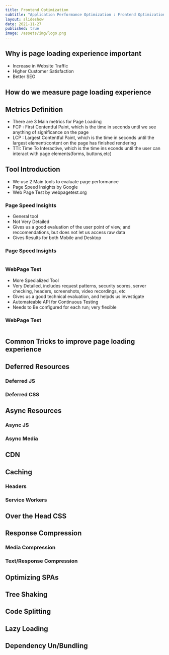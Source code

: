 ```yaml
---
title: Frontend Optimization
subtitle: "Application Performance Optimization : Frontend Optimization"
layout: slideshow
date: 2021-11-27
published: true
image: /assets/img/logo.png
---
```


<section>
    <h1>Why is page loading experience important</h1>
</section>
<section>
    <ul>
        <li>Increase in Website Traffic</li>
        <li>Higher Customer Satisfaction</li>
        <li>Better SEO</li>
    </ul>
</section>
<section>
    <h1>How do we measure page loading experience</h1>
</section>
<section>
    <h2>Metrics Definition</h2>
    <ul>
        <li>There are 3 Main metrics for Page Loading</li>
        <li>FCP : First Contentful Paint, which is the time in seconds until we see anything of significance on the page</li>
        <li>LCP : Largest Contentful Paint, which is the time in seconds until the largest element/content on the page has finished rendering</li>
        <li>TTI: Time To Interactive, which is the time ins econds until the user can interact with page elements(forms, buttons,etc)</li>
    </ul>
</section>
<section>
    <h2>Tool Introduction</h2>
    <ul>
        <li>We use 2 Main tools to evaluate page performance</li>
        <li>Page Speed Insights by Google</li>
        <li>Web Page Test by webpagetest.org</li>
    </ul>
</section>
<section>
    <h3>Page Speed Insights</h3>
     <ul>
        <li>General tool</li>
        <li>Not Very Detailed</li>
        <li>Gives us a good evaluation of the user point of view, and reccomendations, but does not let us access raw data</li>
        <li>Gives Results for both Mobile and Desktop</li>
    </ul>
</section>
<section>
    <h3>Page Speed Insights</h3>
     <img data-src="/assets/slideshows/2021-11-27-ameen-alqattow-frontend-optimization/pagespeed-insights.png">
</section>
<section>
    <h3>WebPage Test</h3>
     <ul>
        <li>More Specialized Tool</li>
        <li>Very Detailed, includes request patterns, security scores, server checking, headers, screenshots, video recordings, etc</li>
        <li>Gives us a good technical evaluation, and helpds us investigate</li>
        <li>Automateable API for Continuous Testing</li>
        <li>Needs to Be configured for each run; very flexible</li>
    </ul>
</section>
<section>
    <h3>WebPage Test</h3>   
    <img data-src="/assets/slideshows/2021-11-27-ameen-alqattow-frontend-optimization/webpagetest.png">
</section>
<section>
    <h1>Common Tricks to improve page loading experience</h1>
</section>
<section>
    <h2>Deferred Resources</h2>
</section>
<section>
    <h3>Deferred JS</h3>
</section>
<section>
    <h3>Deferred CSS</h3>
</section>
<section>
    <h2>Async Resources</h2>
</section>
<section>
    <h3>Async JS</h3>
</section>
<section>
    <h3>Async Media</h3>
</section>
<section>
    <h2>CDN</h2>
</section>
<section>
    <h2>Caching</h2>
</section>
<section>
    <h3>Headers</h3>
</section>
<section>
    <h3>Service Workers</h3>
</section>
<section>
    <h2>Over the Head CSS</h2>
</section>
<section>
    <h2>Response Compression</h2>
</section>
<section>
    <h3>Media Compression</h3>
</section>
<section>
    <h3>Text/Response Compression</h3>
</section>

<section>
    <h1>Optimizing SPAs</h1>
</section>
<section>
    <h2>Tree Shaking</h2>
</section>
<section>
    <h2>Code Splitting</h2>
</section>
<section>
    <h2>Lazy Loading</h2>
</section>
<section>
    <h2>Dependency Un/Bundling</h2>
</section>
